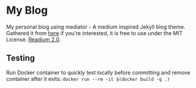 My Blog
========
My personal blog using mediator - A medium inspired Jekyll blog theme. Gathered it from [here](https://github.com/dirkfabisch/mediator) if you're interested, it is free to use under the MIT License.
[Readium 2.0](http://www.svenread.com/readium-ghost-theme/).

Testing
-------
Run Docker container to quickly test locally before committing and remove container after it exits:
`docker run --rm -it $(docker build -q .)`
